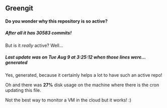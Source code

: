 ## Greengit

#### Do you wonder why this repository is so active?

##### After all it has 30583 commits!

But is it *really* active? Well...

##### Last update was on Tue Aug 9 at 3:25:12 when those lines were... generated

Yes, generated, because it certainly helps a lot to have such an active repo!

Oh and there was **27%** disk usage on the machine
where there is the cron updating this file.

Not the best way to monitor a VM in the cloud but it works! :)
